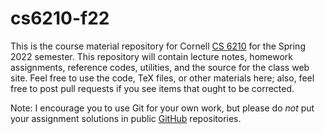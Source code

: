 # cs6210-f22

This is the course material repository for Cornell [CS 6210][cs6210]
for the Spring 2022 semester.  This repository will contain lecture
notes, homework assignments, reference codes, utilities, and the
source for the class web site.  Feel free to use the code, TeX files,
or other materials here; also, feel free to post pull requests if you
see items that ought to be corrected.

Note: I encourage you to use Git for your own work, but please do *not*
put your assignment solutions in public [GitHub][gh] repositories.

[cs6210]: https://www.cs.cornell.edu/courses/cs6210/2022/
[gh]: http://github.com/
[bb]: https://bitbucket.org
